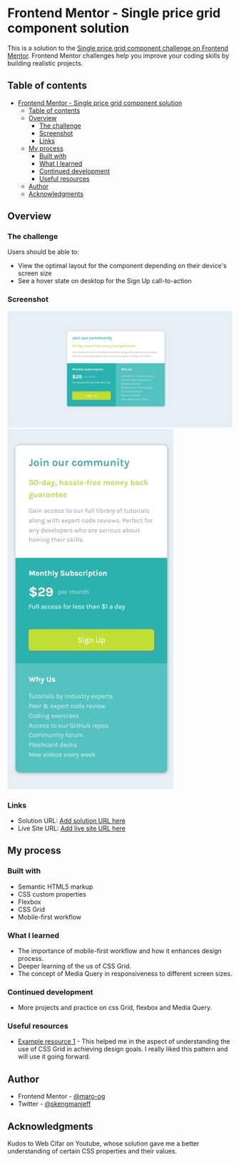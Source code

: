 # Frontend Mentor - Single price grid component solution

This is a solution to the [Single price grid component challenge on Frontend Mentor](https://www.frontendmentor.io/challenges/single-price-grid-component-5ce41129d0ff452fec5abbbc). Frontend Mentor challenges help you improve your coding skills by building realistic projects. 

## Table of contents

- [Frontend Mentor - Single price grid component solution](#frontend-mentor---single-price-grid-component-solution)
  - [Table of contents](#table-of-contents)
  - [Overview](#overview)
    - [The challenge](#the-challenge)
    - [Screenshot](#screenshot)
    - [Links](#links)
  - [My process](#my-process)
    - [Built with](#built-with)
    - [What I learned](#what-i-learned)
    - [Continued development](#continued-development)
    - [Useful resources](#useful-resources)
  - [Author](#author)
  - [Acknowledgments](#acknowledgments)



## Overview

### The challenge

Users should be able to:

- View the optimal layout for the component depending on their device's screen size
- See a hover state on desktop for the Sign Up call-to-action

### Screenshot

![DESKTOP VIEW](./DESKTOP%20Screenshot%202022-09-25%20220005.jpg)
![MOBILE VIEW](./MOBILE%20Screenshot%202022-09-25%20220207.jpg)


### Links

- Solution URL: [Add solution URL here](https://your-solution-url.com)
- Live Site URL: [Add live site URL here](https://your-live-site-url.com)

## My process

### Built with

- Semantic HTML5 markup
- CSS custom properties
- Flexbox
- CSS Grid
- Mobile-first workflow


### What I learned

- The importance of mobile-first workflow and how it enhances design process.
- Deeper learning of the us of CSS Grid.
- The concept of Media Query in responsiveness to different screen sizes.



### Continued development
- More projects and practice on css Grid, flexbox and Media Query.


### Useful resources

- [Example resource 1](https://www.youtube.com/watch?v=YDlmb7fKGcI&t=816s) - This helped me in the aspect of understanding the use of CSS Grid in achieving design goals. I really liked this pattern and will use it going forward.
  


## Author

- Frontend Mentor - [@maro-og](https://www.frontendmentor.io/profile/maro-og)
- Twitter - [@skengmanjeff](https://www.twitter.com/skengmanjeff)


## Acknowledgments

Kudos to Web Cifar on Youtube, whose solution gave me a better understanding of certain CSS properties and their values. 
